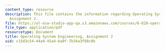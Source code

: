 ```yaml
---
content_type: resource
description: This file contains the information regarding Operating System Engineering,
  Assignment 2.
file: https://ol-ocw-studio-app-qa.s3.amazonaws.com/courses/6-828-operating-system-engineering-fall-2012/c15d3c5444a945a4ba0f7b34a3f08c0b_MIT6_828F12_assignment2.pdf
file_type: application/pdf
resourcetype: Document
title: Operating System Engineering, Assignment 2
uid: c15d3c54-44a9-45a4-ba0f-7b34a3f08c0b
---
```

